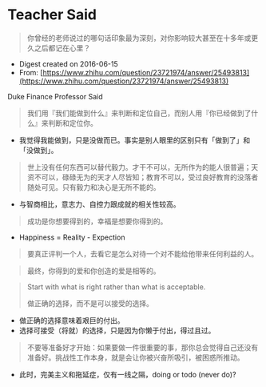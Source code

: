 # Teacher Said

> 你曾经的老师说过的哪句话印象最为深刻，对你影响较大甚至在十多年或更久之后都记在心里？

* Digest created on 2016-06-15
* From: [https://www.zhihu.com/question/23721974/answer/25493813](https://www.zhihu.com/question/23721974/answer/25493813)

Duke Finance Professor Said

> 我们用『我们能做到什么』来判断和定位自己，而别人用『你已经做到了什么』来判断和定位你。

* 我觉得我能做到，只是没做而已。事实是别人眼里的区别只有「做到了」和「没做到」。

> 世上没有任何东西可以替代毅力。才干不可以，无所作为的能人很普遍；天资不可以，碌碌无为的天才人尽皆知；教育不可以，受过良好教育的没落者随处可见。只有毅力和决心是无所不能的。

* 与智商相比，意志力、自控力跟成就的相关性较高。

> 成功是你想要得到的，幸福是想要你得到的。

* Happiness = Reality - Expection

> 要真正评判一个人，去看它是怎么对待一个对不能给他带来任何利益的人。

> 最终，你得到的爱和你创造的爱是相等的。

> Start with what is right rather than what is acceptable.
>
> 做正确的选择，而不是可以接受的选择。

* 做正确的选择意味着艰巨的付出。
* 选择可接受（将就）的选择，只是因为你懒于付出，得过且过。

> 不要等准备好才开始：如果要做一件很重要的事，那你总会觉得自己还没有准备好。挑战性工作本身，就是会让你被兴奋所吸引，被困惑所推动。

* 此时，完美主义和拖延症，仅有一线之隔，doing or todo \(never do\)?

